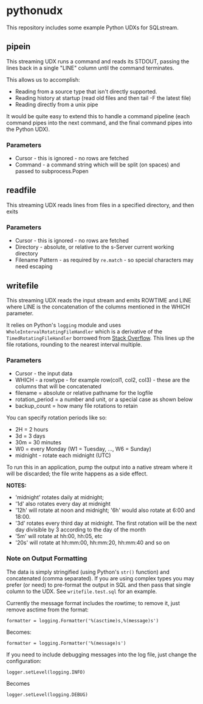 # pythonudx

This repository includes some example Python UDXs for SQLstream.


## pipein

This streaming UDX runs a command and reads its STDOUT, passing the lines back in a single "LINE" column until the command terminates.

This allows us to accomplish:
* Reading from a source type that isn't directly supported.
* Reading history at startup (read old files and then tail -F the latest file)
* Reading directly from a unix pipe

It would be quite easy to extend this to handle a command pipeline (each command pipes into the next command, and the final command pipes into the Python UDX).

### Parameters
* Cursor - this is ignored - no rows are fetched
* Command - a command string which will be split (on spaces) and passed to subprocess.Popen

## readfile

This streaming UDX reads lines from files in a specified directory, and then exits

### Parameters
* Cursor - this is ignored - no rows are fetched
* Directory - absolute, or relative to the s-Server current working directory
* Filename Pattern - as required by `re.match` - so special characters may need escaping

##  writefile

This streaming UDX reads the input stream and emits ROWTIME and LINE where LINE is the concatenation of the columns mentioned in the WHICH parameter.

It relies on Python's `logging` module and uses `WholeIntervalRotatingFileHandler` which is a derivative of the `TimedRotatingFileHandler` borrowed from [Stack Overflow](https://stackoverflow.com/questions/53047922/python-handlers-timedrotatingfilehandler-rotation-does-not-work-as-i-expected). This lines up the file rotations, rounding to the nearest interval multiple.


### Parameters

* Cursor - the input data
* WHICH - a rowtype - for example row(col1, col2, col3) - these are the columns that will be concatenated
* filename = absolute or relative pathname for the logfile
* rotation_period = a number and unit, or a special case as shown below
* backup_count = how many file rotations to retain

You can specify rotation periods like so:
* 2H = 2 hours
* 3d = 3 days
* 30m = 30 minutes
* W0 = every Monday (W1 = Tuesday, ..., W6 = Sunday)
* midnight - rotate each midnight (UTC)

To run this in an application, pump the output into a native stream where it will be discarded; the file write happens as a side effect.

**NOTES:**
* 'midnight' rotates daily at midnight; 
* '1d' also rotates every day at midnight
* '12h' will rotate at noon and midnight; '6h' would also rotate at 6:00 and 18:00.
* '3d' rotates every third day at midnight. The first rotation will be the next day divisible by 3 according to the day of the month
* '5m' will rotate at hh:00, hh:05, etc
* '20s' will rotate at hh:mm:00, hh:mm:20, hh:mm:40 and so on



### Note on Output Formatting

The data is simply stringified (using Python's `str()` function) and concatenated (comma separated). If you are using complex types you may prefer (or need) to pre-format the output in SQL and then pass that single column to the UDX. See `writefile.test.sql` for an example.

Currently the message format includes the rowtime; to remove it, just remove asctime from the format:
```
formatter = logging.Formatter('%(asctime)s,%(message)s')
```
Becomes:
```
formatter = logging.Formatter('%(message)s')
```

If you need to include debugging messages into the log file, just change the configuration:
```
logger.setLevel(logging.INFO)
```
Becomes
```
logger.setLevel(logging.DEBUG)
```
